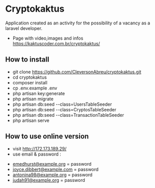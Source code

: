 
# Cryptokaktus 

Application created as an activity for the possibility of a vacancy as a laravel developer.
- Page with video,images and infos https://kaktuscoder.com.br/cryptokaktus/
  
## How to install

- git clone https://github.com/CleversonAbreu/cryptokaktus.git
- cd cryptokaktus
- composer install 
- cp .env.example .env
- php artisan key:generate
- php artisan migrate
- php artisan db:seed --class=UsersTableSeeder 
- php artisan db:seed --class=CryptosTableSeeder 
- php artisan db:seed --class=TransactionTableSeeder 
- php artisan serve


## How to use online version

- visit http://172.173.189.29/
- use email & password :
* emedhurst@example.org = password
* joyce.dibbert@example.com = password
* antonina98@example.org = password
* judah91@example.org = password

